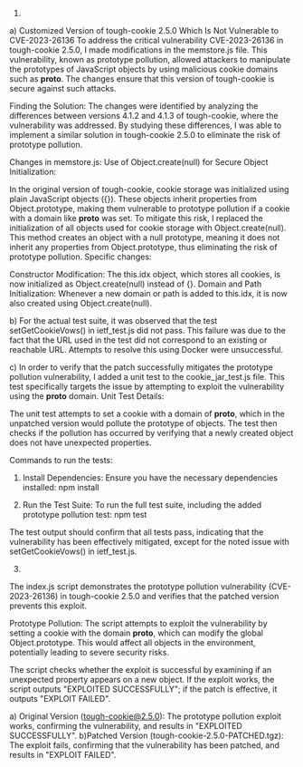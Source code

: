 
1. 
a) Customized Version of tough-cookie 2.5.0 Which Is Not Vulnerable to CVE-2023-26136
To address the critical vulnerability CVE-2023-26136 in tough-cookie 2.5.0, I made modifications in the memstore.js file. This vulnerability, known as prototype pollution, allowed attackers to manipulate the prototypes of JavaScript objects by using malicious cookie domains such as __proto__. The changes ensure that this version of tough-cookie is secure against such attacks.

Finding the Solution:
The changes were identified by analyzing the differences between versions 4.1.2 and 4.1.3 of tough-cookie, where the vulnerability was addressed. By studying these differences, I was able to implement a similar solution in tough-cookie 2.5.0 to eliminate the risk of prototype pollution.

Changes in memstore.js:
Use of Object.create(null) for Secure Object Initialization:

In the original version of tough-cookie, cookie storage was initialized using plain JavaScript objects ({}). These objects inherit properties from Object.prototype, making them vulnerable to prototype pollution if a cookie with a domain like __proto__ was set.
To mitigate this risk, I replaced the initialization of all objects used for cookie storage with Object.create(null). This method creates an object with a null prototype, meaning it does not inherit any properties from Object.prototype, thus eliminating the risk of prototype pollution.
Specific changes:

Constructor Modification:
The this.idx object, which stores all cookies, is now initialized as Object.create(null) instead of {}.
Domain and Path Initialization:
Whenever a new domain or path is added to this.idx, it is now also created using Object.create(null).

b) For the actual test suite, it was observed that the test setGetCookieVows() in ietf_test.js did not pass. This failure was due to the fact that the URL used in the test did not correspond to an existing or reachable URL. Attempts to resolve this using Docker were unsuccessful.

c) In order to verify that the patch successfully mitigates the prototype pollution vulnerability, I added a unit test to the cookie_jar_test.js file. This test specifically targets the issue by attempting to exploit the vulnerability using the __proto__ domain.
Unit Test Details:

The unit test attempts to set a cookie with a domain of __proto__, which in the unpatched version would pollute the prototype of objects.
The test then checks if the pollution has occurred by verifying that a newly created object does not have unexpected properties.

Commands to run the tests:
1) Install Dependencies: 
Ensure you have the necessary dependencies installed: npm install

2) Run the Test Suite:
To run the full test suite, including the added prototype pollution test: npm test


The test output should confirm that all tests pass, indicating that the vulnerability has been effectively mitigated, except for the noted issue with setGetCookieVows() in ietf_test.js.


3)
The index.js script demonstrates the prototype pollution vulnerability (CVE-2023-26136) in tough-cookie 2.5.0 and verifies that the patched version prevents this exploit.

Prototype Pollution: The script attempts to exploit the vulnerability by setting a cookie with the domain __proto__, which can modify the global Object.prototype. This would affect all objects in the environment, potentially leading to severe security risks.

The script checks whether the exploit is successful by examining if an unexpected property appears on a new object. If the exploit works, the script outputs "EXPLOITED SUCCESSFULLY"; if the patch is effective, it outputs "EXPLOIT FAILED".

a) Original Version (tough-cookie@2.5.0): The prototype pollution exploit works, confirming the vulnerability, and results in "EXPLOITED SUCCESSFULLY".
b)Patched Version (tough-cookie-2.5.0-PATCHED.tgz): The exploit fails, confirming that the vulnerability has been patched, and results in "EXPLOIT FAILED".